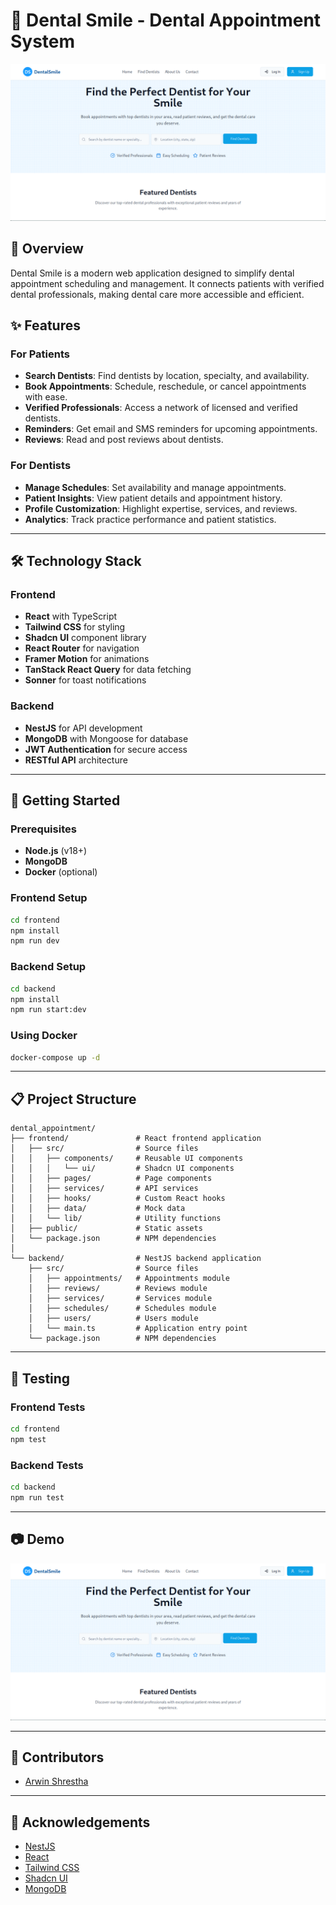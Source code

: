 # 🦷 Dental Smile - Dental Appointment System

![Dental Smile](frontend/public/og-image.png)

## 📖 Overview

Dental Smile is a modern web application designed to simplify dental appointment scheduling and management. It connects patients with verified dental professionals, making dental care more accessible and efficient.

## ✨ Features

### For Patients
- **Search Dentists**: Find dentists by location, specialty, and availability.
- **Book Appointments**: Schedule, reschedule, or cancel appointments with ease.
- **Verified Professionals**: Access a network of licensed and verified dentists.
- **Reminders**: Get email and SMS reminders for upcoming appointments.
- **Reviews**: Read and post reviews about dentists.

### For Dentists
- **Manage Schedules**: Set availability and manage appointments.
- **Patient Insights**: View patient details and appointment history.
- **Profile Customization**: Highlight expertise, services, and reviews.
- **Analytics**: Track practice performance and patient statistics.

---

## 🛠️ Technology Stack

### Frontend
- **React** with TypeScript
- **Tailwind CSS** for styling
- **Shadcn UI** component library
- **React Router** for navigation
- **Framer Motion** for animations
- **TanStack React Query** for data fetching
- **Sonner** for toast notifications

### Backend
- **NestJS** for API development
- **MongoDB** with Mongoose for database
- **JWT Authentication** for secure access
- **RESTful API** architecture

---

## 🚀 Getting Started

### Prerequisites
- **Node.js** (v18+)
- **MongoDB**
- **Docker** (optional)

### Frontend Setup
```bash
cd frontend
npm install
npm run dev
```

### Backend Setup
```bash
cd backend
npm install
npm run start:dev
```

### Using Docker
```bash
docker-compose up -d
```

---

## 📋 Project Structure

```
dental_appointment/
├── frontend/               # React frontend application
│   ├── src/                # Source files
│   │   ├── components/     # Reusable UI components
│   │   │   └── ui/         # Shadcn UI components
│   │   ├── pages/          # Page components
│   │   ├── services/       # API services
│   │   ├── hooks/          # Custom React hooks
│   │   ├── data/           # Mock data
│   │   └── lib/            # Utility functions
│   ├── public/             # Static assets
│   └── package.json        # NPM dependencies
│
└── backend/                # NestJS backend application
    ├── src/                # Source files
    │   ├── appointments/   # Appointments module
    │   ├── reviews/        # Reviews module
    │   ├── services/       # Services module
    │   ├── schedules/      # Schedules module
    │   ├── users/          # Users module
    │   └── main.ts         # Application entry point
    └── package.json        # NPM dependencies
```

---

## 🧪 Testing

### Frontend Tests
```bash
cd frontend
npm test
```

### Backend Tests
```bash
cd backend
npm run test
```

---

## 📷 Demo

![Demo](frontend/public/og-image.png)

---

## 👥 Contributors

- [Arwin Shrestha](https://github.com/sthaarwin)

---

## 🙏 Acknowledgements

- [NestJS](https://nestjs.com/)
- [React](https://reactjs.org/)
- [Tailwind CSS](https://tailwindcss.com/)
- [Shadcn UI](https://ui.shadcn.com/)
- [MongoDB](https://www.mongodb.com/)